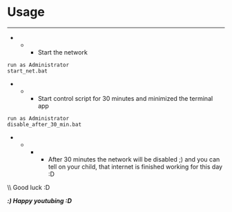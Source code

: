 # Usage
--------------------------------------------
- - - Start the network
```
run as Administrator
start_net.bat
```
- - - Start control script for 30 minutes and minimized the terminal app
```
run as Administrator
disable_after_30_min.bat
```
- - - - After 30 minutes the network will be disabled ;)
        and you can tell on your child, that internet is finished working for this day :D 
      
\\\\ Good luck :D

***:) Happy youtubing :D***
